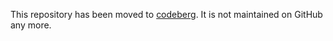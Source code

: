 This repository has been moved to [codeberg](https://codeberg.org/straightway/random). It is not maintained on GitHub any more.
